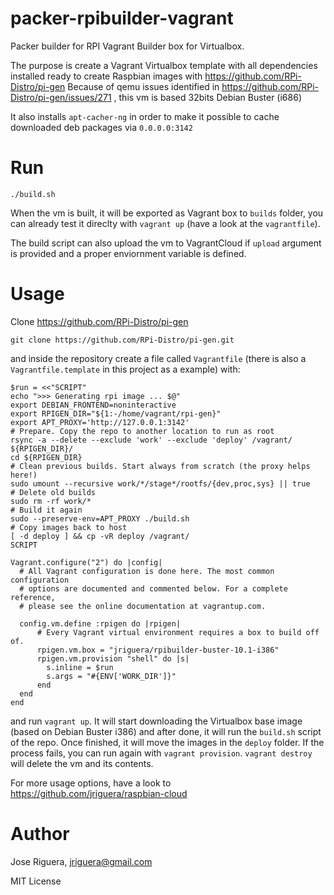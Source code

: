 # packer-rpibuilder-vagrant

Packer builder for RPI Vagrant Builder box for Virtualbox.

The purpose is create a Vagrant Virtualbox template with all dependencies installed ready to create Raspbian images with https://github.com/RPi-Distro/pi-gen
Because of qemu issues identified in https://github.com/RPi-Distro/pi-gen/issues/271 , this vm is based 32bits Debian Buster (i686)

It also installs `apt-cacher-ng` in order to make it possible to cache downloaded deb packages via `0.0.0.0:3142`

# Run

`./build.sh`

When the vm is built, it will be exported as Vagrant box to `builds` folder, 
you can already test it direclty with `vagrant up` (have a look at the `vagrantfile`).

The build script can also upload the vm to VagrantCloud if `upload` argument is provided
and a proper enviornment variable is defined.


# Usage

Clone https://github.com/RPi-Distro/pi-gen
```
git clone https://github.com/RPi-Distro/pi-gen.git
```

and inside the repository create a file called `Vagrantfile` (there is also a
`Vagrantfile.template` in this project as a example) with:
```
$run = <<"SCRIPT"
echo ">>> Generating rpi image ... $@"
export DEBIAN_FRONTEND=noninteractive
export RPIGEN_DIR="${1:-/home/vagrant/rpi-gen}"
export APT_PROXY='http://127.0.0.1:3142' 
# Prepare. Copy the repo to another location to run as root
rsync -a --delete --exclude 'work' --exclude 'deploy' /vagrant/  ${RPIGEN_DIR}/
cd ${RPIGEN_DIR}
# Clean previous builds. Start always from scratch (the proxy helps here!)
sudo umount --recursive work/*/stage*/rootfs/{dev,proc,sys} || true
# Delete old builds
sudo rm -rf work/*
# Build it again
sudo --preserve-env=APT_PROXY ./build.sh
# Copy images back to host
[ -d deploy ] && cp -vR deploy /vagrant/
SCRIPT

Vagrant.configure("2") do |config|
  # All Vagrant configuration is done here. The most common configuration
  # options are documented and commented below. For a complete reference,
  # please see the online documentation at vagrantup.com.  

  config.vm.define :rpigen do |rpigen|
      # Every Vagrant virtual environment requires a box to build off of.
      rpigen.vm.box = "jriguera/rpibuilder-buster-10.1-i386"
      rpigen.vm.provision "shell" do |s|
        s.inline = $run
        s.args = "#{ENV['WORK_DIR']}"
      end
  end
end
```

and run `vagrant up`. It will start downloading the Virtualbox base image 
(based on Debian Buster i386) and after done, it will run the `build.sh` script
of the repo. Once finished, it will move the images in the `deploy` folder.
If the process fails, you can run again with `vagrant provision`. `vagrant destroy`
will delete the vm and its contents.

For more usage options, have a look to https://github.com/jriguera/raspbian-cloud 


# Author

Jose Riguera, jriguera@gmail.com

MIT License


